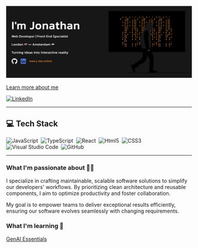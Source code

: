 <a href="https://j-dev.online">
<img
    alt="Turning ideas into interactive reality"
    src="./JDEV-HERO-IMG.png"
  />
</a>

[Learn more about me](https://j-dev.online/#about)

[![LinkedIn](https://img.shields.io/badge/linkedin-f0f0f0?&style=for-the-badge&logo=linkedin&logoColor=white&color=0e76a8)](https://www.linkedin.com/in/jonathan-kaonga-5a04871b5/)

---

## 💻 Tech Stack

![JavaScript](https://img.shields.io/badge/-JavaScript-05122A?style=flat&logo=javascript)&nbsp;
![TypeScript](https://img.shields.io/badge/-TypeScript-05122A?style=flat&logo=TypeScript)&nbsp;
![React](https://img.shields.io/badge/-React-05122A?style=flat&logo=react)&nbsp;
![Html5](https://img.shields.io/badge/-HTML5-05122A?style=flat&logo=html5)&nbsp;
![CSS3](https://img.shields.io/badge/-CSS3-05122A?style=flat&logo=CSS3&logoColor=1572B6)&nbsp;
![Visual Studio Code](https://img.shields.io/badge/-Visual%20Studio%20Code-05122A?style=flat&logo=visual-studio-code&logoColor=007ACC)&nbsp;
![GitHub](https://img.shields.io/badge/-GitHub-05122A?style=flat&logo=github)&nbsp;

---

### What I'm passionate about 💪🏿

I specialize in crafting maintainable, scalable software solutions to simplify our developers' workflows. By prioritizing clean architecture and reusable components, I aim to optimize productivity and foster collaboration.

My goal is to empower teams to deliver exceptional results efficiently, ensuring our software evolves seamlessly with changing requirements.

### What I'm learning 🧠

[GenAI Essentials](https://app.exampro.co/student/journey/exp-genai-001)
